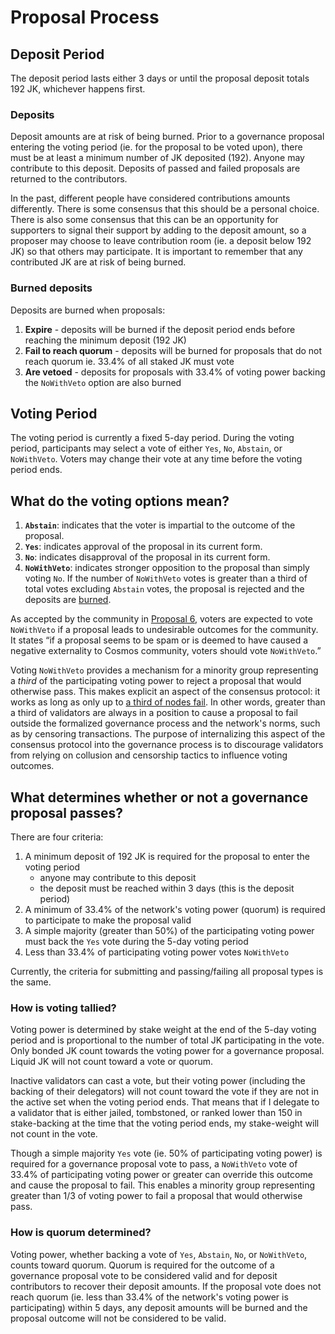 <!--
order: 2
-->

# Proposal Process

## Deposit Period

The deposit period lasts either 3 days or until the proposal deposit totals 192 JK, whichever happens first.

### Deposits

Deposit amounts are at risk of being burned. Prior to a governance proposal entering the voting period (ie. for the proposal to be voted upon), there must be at least a minimum number of JK deposited (192). Anyone may contribute to this deposit. Deposits of passed and failed proposals are returned to the contributors.

In the past, different people have considered contributions amounts differently. There is some consensus that this should be a personal choice. There is also some consensus that this can be an opportunity for supporters to signal their support by adding to the deposit amount, so a proposer may choose to leave contribution room (ie. a deposit below 192 JK) so that others may participate. It is important to remember that any contributed JK are at risk of being burned.

### Burned deposits

Deposits are burned when proposals:

1. **Expire** - deposits will be burned if the deposit period ends before reaching the minimum deposit (192 JK)
2. **Fail to reach quorum** - deposits will be burned for proposals that do not reach quorum ie. 33.4% of all staked JK must vote
3. **Are vetoed** - deposits for proposals with 33.4% of voting power backing the `NoWithVeto` option are also burned

## Voting Period

The voting period is currently a fixed 5-day period. During the voting period, participants may select a vote of either `Yes`, `No`, `Abstain`, or `NoWithVeto`. Voters may change their vote at any time before the voting period ends.

## What do the voting options mean?

1. **`Abstain`**: indicates that the voter is impartial to the outcome of the proposal.
2. **`Yes`**: indicates approval of the proposal in its current form.
3. **`No`**: indicates disapproval of the proposal in its current form.
4. **`NoWithVeto`**: indicates stronger opposition to the proposal than simply voting `No`. If the number of `NoWithVeto` votes is greater than a third of total votes excluding `Abstain` votes, the proposal is rejected and the deposits are [burned](#burned-deposits).

As accepted by the community in [Proposal 6](https://www.mintscan.io/cosmos/proposals/6), voters are expected to vote `NoWithVeto` if a proposal leads to undesirable outcomes for the community. It states “if a proposal seems to be spam or is deemed to have caused a negative externality to Cosmos community, voters should vote `NoWithVeto`.”

Voting `NoWithVeto` provides a mechanism for a minority group representing a *third* of the participating voting power to reject a proposal that would otherwise pass. This makes explicit an aspect of the consensus protocol: it works as long as only up to [a third of nodes fail](https://docs.tendermint.com/v0.35/introduction/what-is-tendermint.html). In other words, greater than a third of validators are always in a position to cause a proposal to fail outside the formalized governance process and the network's norms, such as by censoring transactions. The purpose of internalizing this aspect of the consensus protocol into the governance process is to discourage validators from relying on collusion and censorship tactics to influence voting outcomes.

## What determines whether or not a governance proposal passes?

There are four criteria:

1. A minimum deposit of 192 JK is required for the proposal to enter the voting period
   - anyone may contribute to this deposit
   - the deposit must be reached within 3 days (this is the deposit period)
2. A minimum of 33.4% of the network's voting power (quorum) is required to participate to make the proposal valid
3. A simple majority (greater than 50%) of the participating voting power must back the `Yes` vote during the 5-day voting period
4. Less than 33.4% of participating voting power votes `NoWithVeto`

Currently, the criteria for submitting and passing/failing all proposal types is the same.

### How is voting tallied?

Voting power is determined by stake weight at the end of the 5-day voting period and is proportional to the number of total JK participating in the vote. Only bonded JK count towards the voting power for a governance proposal. Liquid JK will not count toward a vote or quorum.

Inactive validators can cast a vote, but their voting power (including the backing of their delegators) will not count toward the vote if they are not in the active set when the voting period ends. That means that if I delegate to a validator that is either jailed, tombstoned, or ranked lower than 150 in stake-backing at the time that the voting period ends, my stake-weight will not count in the vote.

Though a simple majority `Yes` vote (ie. 50% of participating voting power) is required for a governance proposal vote to pass, a `NoWithVeto` vote of 33.4% of participating voting power or greater can override this outcome and cause the proposal to fail. This enables a minority group representing greater than 1/3 of voting power to fail a proposal that would otherwise pass.

### How is quorum determined?

Voting power, whether backing a vote of `Yes`, `Abstain`, `No`, or `NoWithVeto`, counts toward quorum. Quorum is required for the outcome of a governance proposal vote to be considered valid and for deposit contributors to recover their deposit amounts. If the proposal vote does not reach quorum (ie. less than 33.4% of the network's voting power is participating) within 5 days, any deposit amounts will be burned and the proposal outcome will not be considered to be valid.
